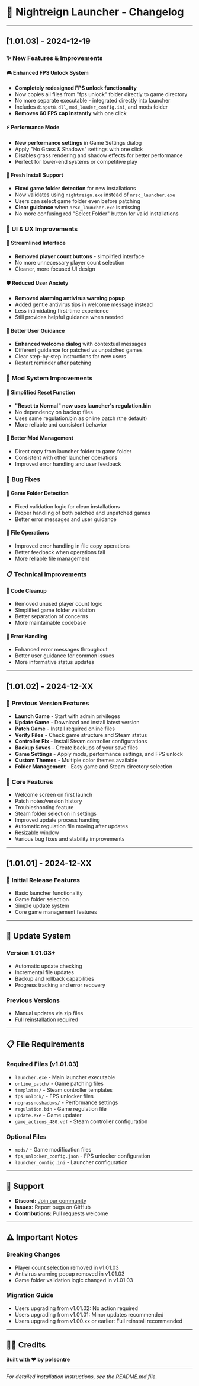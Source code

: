 # 🌙 Nightreign Launcher - Changelog

---

## [1.01.03] - 2024-12-19

### ✨ New Features & Improvements

#### 🎮 **Enhanced FPS Unlock System**
- **Completely redesigned FPS unlock functionality**
- Now copies all files from "fps unlock" folder directly to game directory
- No more separate executable - integrated directly into launcher
- Includes `dinput8.dll`, `mod_loader_config.ini`, and mods folder
- **Removes 60 FPS cap instantly** with one click

#### ⚡ **Performance Mode**
- **New performance settings** in Game Settings dialog
- Apply "No Grass & Shadows" settings with one click
- Disables grass rendering and shadow effects for better performance
- Perfect for lower-end systems or competitive play

#### 🎯 **Fresh Install Support**
- **Fixed game folder detection** for new installations
- Now validates using `nightreign.exe` instead of `nrsc_launcher.exe`
- Users can select game folder even before patching
- **Clear guidance** when `nrsc_launcher.exe` is missing
- No more confusing red "Select Folder" button for valid installations

### 🔧 **UI & UX Improvements**

#### 🎨 **Streamlined Interface**
- **Removed player count buttons** - simplified interface
- No more unnecessary player count selection
- Cleaner, more focused UI design

#### 🛡️ **Reduced User Anxiety**
- **Removed alarming antivirus warning popup**
- Added gentle antivirus tips in welcome message instead
- Less intimidating first-time experience
- Still provides helpful guidance when needed

#### 📝 **Better User Guidance**
- **Enhanced welcome dialog** with contextual messages
- Different guidance for patched vs unpatched games
- Clear step-by-step instructions for new users
- Restart reminder after patching

### 🔄 **Mod System Improvements**

#### 🎯 **Simplified Reset Function**
- **"Reset to Normal" now uses launcher's regulation.bin**
- No dependency on backup files
- Uses same regulation.bin as online patch (the default)
- More reliable and consistent behavior

#### 🎯 **Better Mod Management**
- Direct copy from launcher folder to game folder
- Consistent with other launcher operations
- Improved error handling and user feedback

### 🐛 **Bug Fixes**

#### 🎯 **Game Folder Detection**
- Fixed validation logic for clean installations
- Proper handling of both patched and unpatched games
- Better error messages and user guidance

#### 🔧 **File Operations**
- Improved error handling in file copy operations
- Better feedback when operations fail
- More reliable file management

### 📋 **Technical Improvements**

#### 🧹 **Code Cleanup**
- Removed unused player count logic
- Simplified game folder validation
- Better separation of concerns
- More maintainable codebase

#### 🔧 **Error Handling**
- Enhanced error messages throughout
- Better user guidance for common issues
- More informative status updates

---

## [1.01.02] - 2024-12-XX

### 🔧 **Previous Version Features**
- **Launch Game** - Start with admin privileges
- **Update Game** - Download and install latest version
- **Patch Game** - Install required online files
- **Verify Files** - Check game structure and Steam status
- **Controller Fix** - Install Steam controller configurations
- **Backup Saves** - Create backups of your save files
- **Game Settings** - Apply mods, performance settings, and FPS unlock
- **Custom Themes** - Multiple color themes available
- **Folder Management** - Easy game and Steam directory selection

### 🎯 **Core Features**
- Welcome screen on first launch
- Patch notes/version history
- Troubleshooting feature
- Steam folder selection in settings
- Improved update process handling
- Automatic regulation file moving after updates
- Resizable window
- Various bug fixes and stability improvements

---

## [1.01.01] - 2024-12-XX

### 🎯 **Initial Release Features**
- Basic launcher functionality
- Game folder selection
- Simple update system
- Core game management features

---

## 🔄 **Update System**

### **Version 1.01.03+**
- Automatic update checking
- Incremental file updates
- Backup and rollback capabilities
- Progress tracking and error recovery

### **Previous Versions**
- Manual updates via zip files
- Full reinstallation required

---

## 📋 **File Requirements**

### **Required Files (v1.01.03)**
- `launcher.exe` - Main launcher executable
- `online_patch/` - Game patching files
- `templates/` - Steam controller templates
- `fps unlock/` - FPS unlocker files
- `nograssnoshadows/` - Performance settings
- `regulation.bin` - Game regulation file
- `update.exe` - Game updater
- `game_actions_480.vdf` - Steam controller configuration

### **Optional Files**
- `mods/` - Game modification files
- `fps_unlocker_config.json` - FPS unlocker configuration
- `launcher_config.ini` - Launcher configuration

---

## 🤝 **Support**

- **Discord:** [Join our community](https://discord.gg/YDtHQNqnqj)
- **Issues:** Report bugs on GitHub
- **Contributions:** Pull requests welcome

---

## ⚠️ **Important Notes**

### **Breaking Changes**
- Player count selection removed in v1.01.03
- Antivirus warning popup removed in v1.01.03
- Game folder validation logic changed in v1.01.03

### **Migration Guide**
- Users upgrading from v1.01.02: No action required
- Users upgrading from v1.01.01: Minor updates recommended
- Users upgrading from v1.00.xx or earlier: Full reinstall recommended

---

## 👨‍💻 **Credits**

**Built with ❤️ by po1sontre**

---

*For detailed installation instructions, see the README.md file.* 
